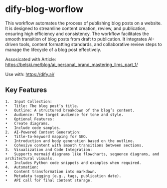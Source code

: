 # dify-blog-worflow

This workflow automates the process of publishing blog posts on a website. It is designed to streamline content creation, review, and publication, ensuring high efficiency and consistency.
The workflow facilitates the smooth transition of blog posts from draft to publication. It integrates AI-driven tools, content formatting standards, and collaborative review steps to manage the lifecycle of a blog post effectively.

Assosicated with Article: https://belski.me/blog/ai_personal_brand_mastering_llms_part_1/

Use with: https://dify.ai/

## Key Features

	1.	Input Collection:
	•	Title: The blog post’s title.
	•	Outline: A structured breakdown of the blog’s content.
	•	Audience: The target audience for tone and style.
	•	Optional Features:
	•	Create diagrams.
	•	Include code samples.
	2.	AI-Powered Content Generation:
	•	Title-to-keyword mapping for SEO.
	•	Introduction and body generation based on the outline.
	•	Cohesive content with smooth transitions between sections.
	3.	Visualization and Code Integration:
	•	Supports mermaid diagrams like flowcharts, sequence diagrams, and architectural visuals.
	•	Includes Python code snippets and examples when required.
	4.	Automation:
	•	Content transformation into markdown.
	•	Metadata tagging (e.g., tags, publication date).
	•	API call for final content storage.
